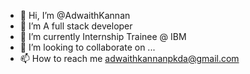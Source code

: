 - 👋 Hi, I’m @AdwaithKannan
- 👀 I’m A full stack developer
- 🌱 I’m currently Internship Trainee @ IBM
- 💞️ I’m looking to collaborate on ...
- 📫 How to reach me adwaithkannanpkda@gmail.com

<!---
AdwaithKannan/AdwaithKannan is a ✨ special ✨ repository because its `README.md` (this file) appears on your GitHub profile.
You can click the Preview link to take a look at your changes.
--->
